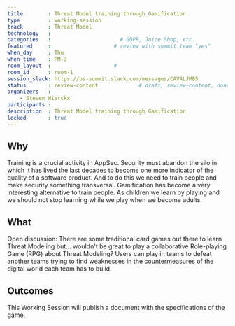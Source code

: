 ```yaml
---
title        : Threat Model training through Gamification
type         : working-session
track        : Threat Model
technology   :
categories   :                      # GDPR, Juice Shop, etc.
featured     :                    # review with summit team "yes"
when_day     : Thu
when_time    : PM-3
room_layout  :                    #
room_id      : room-1
session_slack: https://os-summit.slack.com/messages/CAVALJMB5
status       : review-content             # draft, review-content, done
organizers   :
    - Steven Wierckx
participants :
description  : Threat Model training through Gamification
locked       : true
---
```


## Why

Training is a crucial activity in AppSec. Security must abandon the silo in which it has lived the last decades to become one more indicator of the quality of a software product. And to do this we need to train people and make security something transversal. Gamification has become a very interesting alternative to train people. As children we learn by playing and we should not stop learning while we play when we become adults.


## What

Open discussion: There are some traditional card games out there to learn Threat Modeling but... wouldn't be great to play a collaborative Role-playing Game (RPG) about Threat Modeling? Users can play in teams to defeat another teams trying to find weaknesses in the countermeasures of the digital world each team has to build.

## Outcomes

This Working Session will publish a document with the specifications of the game.
